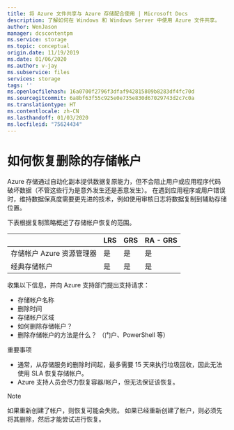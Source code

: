 ```yaml
---
title: 将 Azure 文件共享与 Azure 存储配合使用 | Microsoft Docs
description: 了解如何在 Windows 和 Windows Server 中使用 Azure 文件共享。
author: WenJason
manager: dcscontentpm
ms.service: storage
ms.topic: conceptual
origin.date: 11/19/2019
ms.date: 01/06/2020
ms.author: v-jay
ms.subservice: files
services: storage
tags: ''
ms.openlocfilehash: 16a0700f2796f3dfaf942815809b8283df4fc70d
ms.sourcegitcommit: 6a8bf63f55c925e0e735e830d67029743d2c7c0a
ms.translationtype: HT
ms.contentlocale: zh-CN
ms.lasthandoff: 01/03/2020
ms.locfileid: "75624434"
---
```

# <a name="how-to-recover-a-deleted-storage-account"></a>如何恢复删除的存储帐户

Azure 存储通过自动化副本提供数据复原能力，但不会阻止用户或应用程序代码破坏数据（不管这些行为是意外发生还是恶意发生）。 在遇到应用程序或用户错误时，维持数据保真度需要更先进的技术，例如使用审核日志将数据复制到辅助存储位置。

下表根据复制策略概述了存储帐户恢复的范围。

| |LRS|GRS|RA - GRS|
|---|---|---|---|
|存储帐户 Azure 资源管理器|是|是|是|
|经典存储帐户|是|是|是|

收集以下信息，并向 Azure 支持部门提出支持请求：

* 存储帐户名称
* 删除时间
* 存储帐户区域
* 如何删除存储帐户？
* 删除存储帐户的方法是什么？ （门户、PowerShell 等）

重要事项

* 通常，从存储服务的删除时间起，最多需要 15 天来执行垃圾回收，因此无法使用 SLA 恢复存储帐户。
* Azure 支持人员会尽力恢复容器/帐户，但无法保证该恢复。

> [!NOTE]
> 如果重新创建了帐户，则恢复可能会失败。 如果已经重新创建了帐户，则必须先将其删除，然后才能尝试进行恢复。
